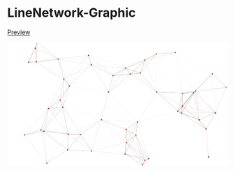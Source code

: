 # LineNetwork-Graphic

[Preview](https://htmlpreview.github.io/?https://github.com/FetzerTony/LineNetwork-Graphic/blob/main/index.html)

![Vorschau](https://github.com/FetzerTony/LineNetwork-Graphic/blob/main/image.png)

